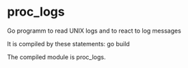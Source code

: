 # proc_logs
Go programm to read UNIX logs and to react to log messages

It is compiled by these statements:
go build

The compiled module is proc_logs.
